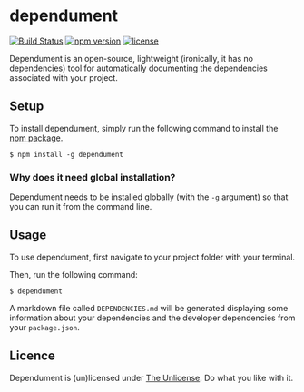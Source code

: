 # dependument

[![Build Status](https://travis-ci.org/Jameskmonger/dependument.svg?branch=typescript)](https://travis-ci.org/Jameskmonger/dependument)
[![npm version](https://badge.fury.io/js/dependument.svg)](https://badge.fury.io/js/dependument)
[![license](https://img.shields.io/badge/license-unlicense-blue.svg)](http://shields.io/)

Dependument is an open-source, lightweight (ironically, it has no dependencies) tool for automatically documenting the dependencies associated with your project.

## Setup
To install dependument, simply run the following command to install the [npm package](https://www.npmjs.com/package/dependument).

    $ npm install -g dependument

### Why does it need global installation?
Dependument needs to be installed globally (with the `-g` argument) so that you can run it from the command line.

## Usage
To use dependument, first navigate to your project folder with your terminal.

Then, run the following command:

    $ dependument

A markdown file called `DEPENDENCIES.md` will be generated displaying some information about your dependencies and the developer dependencies from your `package.json`.

## Licence
Dependument is (un)licensed under [The Unlicense](http://unlicense.org/). Do what you like with it.
